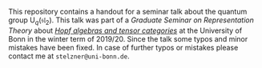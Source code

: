 This repository contains a handout for a seminar talk about the quantum group $`\mathrm{U}_q(\mathfrak{sl}_2)`$.
This talk was part of a *Graduate Seminar on Representation Theory* about [*Hopf algebras and tensor categories*][1] at the University of Bonn in the winter term of 2019/20.
Since the talk some typos and minor mistakes have been fixed.
In case of further typos or mistakes please contact me at `stelzner@uni-bonn.de`.

[1]: http://www.math.uni-bonn.de/people/thorsten/teaching/grad-sem-ws-19/index.html